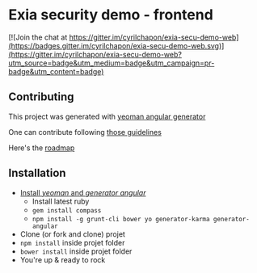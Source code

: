 # Exia security demo - frontend

[![Join the chat at https://gitter.im/cyrilchapon/exia-secu-demo-web](https://badges.gitter.im/cyrilchapon/exia-secu-demo-web.svg)](https://gitter.im/cyrilchapon/exia-secu-demo-web?utm_source=badge&utm_medium=badge&utm_campaign=pr-badge&utm_content=badge)

## Contributing

This project was generated with [yeoman angular generator](https://github.com/yeoman/generator-angular)

One can contribute following [those guidelines](http://stackoverflow.com/questions/4384776/how-do-i-contribute-to-others-code-in-github)

Here's the [roadmap](ROADMAP.md)

## Installation

- [Install *yeoman* and *generator angular*](https://github.com/yeoman/generator-angular#usage)
  - Install latest ruby
  - `gem install compass`
  - `npm install -g grunt-cli bower yo generator-karma generator-angular`
- Clone (or fork and clone) projet
- `npm install` inside projet folder
- `bower install` inside projet folder
- You're up & ready to rock

